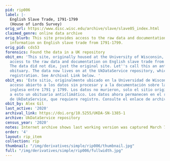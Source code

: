 ```yaml
---
pid: rip006
label: |-
  English Slave Trade, 1791-1799
  (House of Lords Survey)
orig_url: https://www.disc.wisc.edu/archive/slave/slave05_index.html
claimed_genre: online data archive
orig_blurb: This site provides access to the raw data and documentation which contains
  information on English slave trade from 1791-1799.
orig_pid: cds53
forensics: Found the data in a UK repository
obit_en: 'This site, originally housed at the University of Wisconsin, provided open
  access to the raw data and documentation on English slave trade from 1791-1799.
  The data did not die, just the original site. Let''s call this an anti-climactic
  obituary. The data now lives on at the UkDataService repository, which requires
  registration. See Archival Link below. '
obit_es: 'Este sitio, originalmente ubicado en la Universidad de Wisconsin, proporcionó
  acceso abierto a los datos sin procesar y a la documentación sobre la trata de esclavos
  inglesa entre 1791 y 1799. Los datos no murieron, solo el sitio original. Llamemos
  a esto un obituario anticlimático. Los datos ahora permanecen en el repositorio
  de UkDataService, que requiere registro. Consulte el enlace de archivo a continuación. '
obit_by: Alex Gil
last_active: '2020'
archival_link: https://doi.org/10.5255/UKDA-SN-1385-1
archive: UkDataService repository
census_year: '2020'
notes: Internet archive shows last working version was captured March 7 2023.
order: '4'
layout: rip_item
collection: rip
thumbnail: "/img/derivatives/simple/rip006/thumbnail.jpg"
full: "/img/derivatives/simple/rip006/fullwidth.jpg"
---
```

